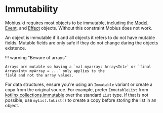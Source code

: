 # Immutability

Mobius.kt requires most objects to be immutable, including the
[Model](../reference/model.md), [Event](../reference/event.md), and [Effect](../reference/effect.md) objects.
Without this constraint Mobius does not work.

An object is immutable if it and all objects it refers to do not have mutable fields.
Mutable fields are only safe if they do not change during the objects existence.

!!! warning "Beware of arrays"

    Arrays are mutable so having a `val myarray: Array<Int>` or `final Array<Int> myArray = ...` only applies to the
    field and not the array values.

For data structures, ensure you're using an `Immutable` variant or create a copy from the original source.
For example, prefer `ImmutableList`
from [kotlinx.collections.immutable](https://github.com/Kotlin/kotlinx.collections.immutable) over the standard `List`
type.
If that is not possible, use `myList.toList()` to create a copy before storing the list in an object.
